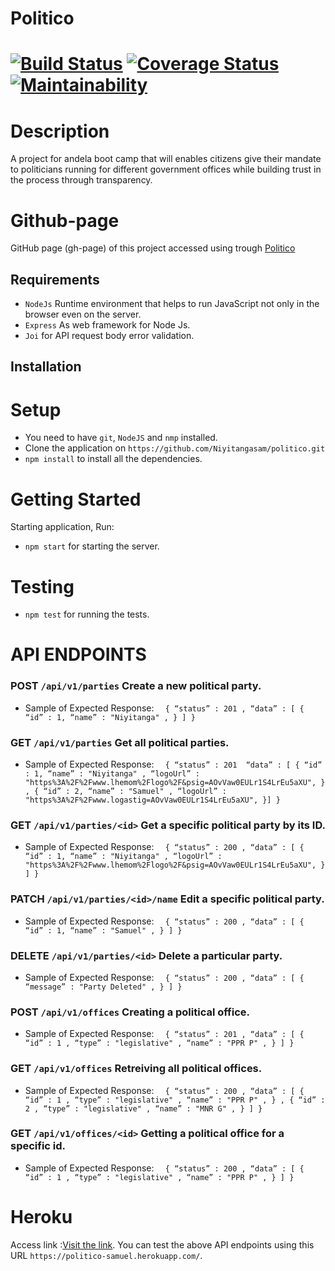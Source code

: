 # Politico 

[![Build Status](https://travis-ci.org/Niyitangasam/politico.svg?branch=develop)](https://travis-ci.org/Niyitangasam/politico) [![Coverage Status](https://coveralls.io/repos/github/Niyitangasam/politico/badge.svg?branch=develop)](https://coveralls.io/github/Niyitangasam/politico?branch=develop) [![Maintainability](https://api.codeclimate.com/v1/badges/821a7bda21296c607746/maintainability)](https://codeclimate.com/github/Niyitangasam/politico/maintainability)
============

# Description

A project for andela boot camp that will enables citizens give their mandate to politicians running for different government offices while building trust in the process through transparency.



# Github-page
GitHub page (gh-page) of this project accessed using trough  [Politico](https://niyitangasam.github.io/politico/UI/)




## Requirements

* `NodeJs` Runtime environment that helps to run JavaScript not only in the browser even on the server.
* `Express` As web framework for Node Js.
* `Joi` for API request body error validation.


## Installation



# Setup
- You need to have `git`, `NodeJS` and `nmp` installed.
- Clone the application on `https://github.com/Niyitangasam/politico.git`
- `npm install` to install all the dependencies.



# Getting Started
Starting application, Run:
* `npm start` for starting the server.

# Testing

* `npm test` for running the tests.

# API ENDPOINTS

### POST `/api/v1/parties` Create a new political party.

* Sample of Expected Response:
      ` 
       {
  		 “status” : 201 ,
         “data” : [ {
            “id” : 1,
            “name” : "Niyitanga" ,
          } ]
       }`

### GET `/api/v1/parties` Get all political parties.

* Sample of Expected Response:
      ` 
       {
  		 “status” : 201 
         “data” : [ {
            “id” : 1,
            “name” : "Niyitanga" ,
            “logoUrl” : "https%3A%2F%2Fwww.lhemom%2Flogo%2F&psig=AOvVaw0EULr1S4LrEu5aXU",
          } , {
            “id” : 2,
            “name” : "Samuel" ,
            “logoUrl” : "https%3A%2F%2Fwww.logastig=AOvVaw0EULr1S4LrEu5aXU",
          }]
       }`

### GET `/api/v1/parties/<id>` Get a specific political party by its ID.

* Sample of Expected Response:
      ` 
       {
  		 “status” : 200 ,
         “data” : [ {
            “id” : 1,
            “name” : "Niyitanga" ,
            “logoUrl” : "https%3A%2F%2Fwww.lhemom%2Flogo%2F&psig=AOvVaw0EULr1S4LrEu5aXU",
          } ]
       }`

###  PATCH `/api/v1/parties/<id>/name` Edit a specific political party.

* Sample of Expected Response:
      ` 
       {
  		 “status” : 200 ,
         “data” : [ {
            “id” : 1,
            “name” : "Samuel" ,
          } ]
       }`

### DELETE `/api/v1/parties/<id>` Delete a particular party.

* Sample of Expected Response:
      ` 
       {
  		 “status” : 200 ,
         “data” : [ {
            “message” : "Party Deleted" ,
          } ]
       }`

### POST `/api/v1/offices` Creating a political office.

* Sample of Expected Response:
      ` 
       {
  		 “status” : 201 ,
         “data” : [ {
            “id” : 1 ,
            “type” : "legislative" ,
            “name” : "PPR P" ,
          } ]
       }`

### GET `/api/v1/offices` Retreiving all political offices.

 * Sample of Expected Response:
      ` 
       {
  		 “status” : 200 ,
         “data” : [ {
            “id” : 1 ,
            “type” : "legislative" ,
            “name” : "PPR P" ,
          } , {
            “id” : 2 ,
            “type” : "legislative" ,
            “name” : "MNR G" ,
          } ]
       }` 

### GET `/api/v1/offices/<id>` Getting a political office for a specific id.

* Sample of Expected Response:
      ` 
       {
  		 “status” : 200 ,
         “data” : [ {
            “id” : 1 ,
            “type” : "legislative" ,
            “name” : "PPR P" ,
          } ]
       }`



# Heroku

Access link :[Visit the link](https://politico-samuel.herokuapp.com/). You can test the above API endpoints using this  URL `https://politico-samuel.herokuapp.com/`.

